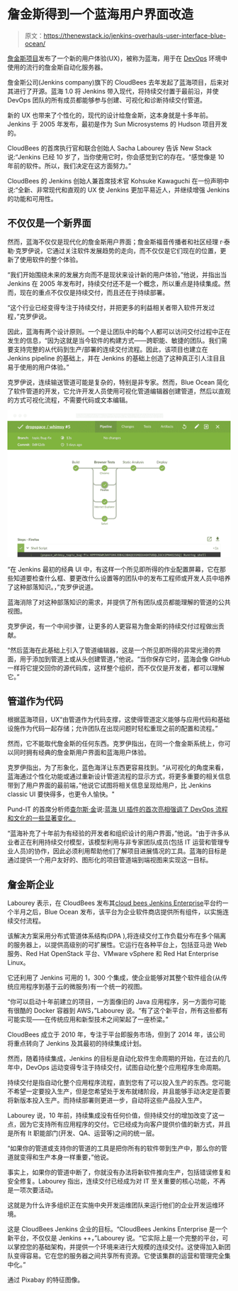 # 詹金斯得到一个蓝海用户界面改造

> 原文：<https://thenewstack.io/jenkins-overhauls-user-interface-blue-ocean/>

[](https://jenkins.io/)[詹金斯项目](https://jenkins.io/)发布了一个新的用户体验(UX)，被称为蓝海，用于在 [DevOps](/category/devops/) 环境中使用的流行的詹金斯自动化服务器。

詹金斯公司(Jenkins company)旗下的 CloudBees 去年发起了蓝海项目，后来对其进行了开源。蓝海 1.0 将 Jenkins 带入现代，将持续交付置于最前沿，并使 DevOps 团队的所有成员都能够参与创建、可视化和诊断持续交付管道。

新的 UX 也带来了个性化的，现代的设计给詹金斯，这本身就是十多年前。Jenkins 于 2005 年发布，最初是作为 Sun Microsystems 的 Hudson 项目开发的。

CloudBees 的首席执行官和联合创始人 Sacha Labourey 告诉 New Stack 说:“Jenkins 已经 10 岁了，当你使用它时，你会感觉到它的存在。“感觉像是 10 年前的软件。所以，我们决定在这方面努力。”

CloudBees 的 Jenkins 创始人兼首席技术官 Kohsuke Kawaguchi 在一份声明中说:“全新、非常现代和直观的 UX 使 Jenkins 更加平易近人，并继续增强 Jenkins 的功能和可用性。

## 不仅仅是一个新界面

然而，蓝海不仅仅是现代化的詹金斯用户界面；詹金斯福音传播者和社区经理 r·泰勒·克罗伊说，它通过关注软件发展趋势的走向，而不仅仅是它们现在的位置，更新了使用软件的整个体验。

“我们开始围绕未来的发展方向而不是现状来设计新的用户体验，”他说，并指出当 Jenkins 在 2005 年发布时，持续交付还不是一个概念，所以重点是持续集成。然而，现在的重点不仅仅是持续交付，而且还在于持续部署。

“这个行业已经变得专注于持续交付，并把更多的利益相关者带入软件开发过程，”克罗伊说。

因此，蓝海有两个设计原则。一个是让团队中的每个人都可以访问交付过程中正在发生的信息，“因为这就是当今软件的构建方式——跨职能、敏捷的团队。我们需要支持完整的从代码到生产/部署的连续交付流程。因此，该项目也建立在 Jenkins pipeline 的基础上，并在 Jenkins 的基础上创造了这种真正引人注目且易于使用的用户体验。”

克罗伊说，连续输送管道可能是复杂的，特别是非专家。然而，Blue Ocean 简化了软件管道的开发，它允许开发人员使用可视化管道编辑器创建管道，然后以直观的方式可视化流程，不需要代码或文本编辑。

[![](img/793c7fd9aa1eb6d7847b89321a19b876.png)](https://jenkins.io/doc/book/blueocean/)

“在 Jenkins 最初的经典 UI 中，有这样一个所见即所得的作业配置屏幕，它在那些知道要检查什么框、要更改什么设置等的团队中的发布工程师或开发人员中培养了这种部落知识。，”克罗伊说道。

蓝海消除了对这种部落知识的需求，并提供了所有团队成员都能理解的管道的公共视图。

克罗伊说，有一个中间步骤，让更多的人更容易为詹金斯的持续交付过程做出贡献。

“然后蓝海在此基础上引入了管道编辑器，这是一个所见即所得的非常光滑的界面，用于添加到管道上或从头创建管道，”他说。“当你保存它时，蓝海会像 GitHub 一样将它提交回你的源代码库，这样整个组织，而不仅仅是开发者，都可以理解它。”

## 管道作为代码

根据蓝海项目，UX“由管道作为代码支撑，这使得管道定义能够与应用代码和基础设施作为代码一起存储；允许团队在出现问题时轻松重现之前的配置和流程。”

然而，它不能取代詹金斯的任何东西。克罗伊指出，在同一个詹金斯系统上，你可以同时拥有经典的詹金斯用户界面和蓝海用户体验。

克罗伊指出，为了形象化，蓝色海洋让东西更容易找到。“从可视化的角度来看，蓝海通过个性化功能或通过重新设计管道流程的显示方式，将更多重要的相关信息带到了用户界面的最前端，”他说它试图将相关信息呈现给用户，比 Jenkins classic UI 要快得多，也更令人愉快。"

Pund-IT 的首席分析师[查尔斯·金](https://twitter.com/pund_it)说:[蓝海 UI 插件的首次亮相强调了 DevOps 流程和文化的一些显著变化。](http://www.pund-it.com/)

“蓝海补充了十年前为有经验的开发者和组织设计的用户界面，”他说。“由于许多从业者正在利用持续交付模型，该模型利用与非专家团队成员(包括 IT 运营和管理专业人员)的协作，因此必须利用帮助他们了解项目进展情况的工具。蓝海的目标是通过提供一个用户友好的、图形化的项目管道端到端视图来实现这一目标。

## 詹金斯企业

Labourey 表示，在 CloudBees 发布其[cloud bees Jenkins Enterprise](https://www.cloudbees.com/products/cloudbees-jenkins-enterprise)平台约一个半月之后，Blue Ocean 发布，该平台为企业软件商店提供所有组件，以实施连续交付流程。

该解决方案采用分布式管道体系结构(DPA ),将连续交付工作负载分布在多个隔离的服务器上，以提供高级别的可扩展性。它运行在各种平台上，包括亚马逊 Web 服务、Red Hat OpenStack 平台、VMware vSphere 和 Red Hat Enterprise Linux。

它还利用了 Jenkins 可用的 1，300 个集成，使企业能够对其整个软件组合(从传统应用程序到基于云的微服务)有一个统一的视图。

“你可以启动十年前建立的项目，一方面像旧的 Java 应用程序，另一方面你可能有很酷的 Docker 容器到 AWS，”Labourey 说。“有了这个新平台，所有这些都有可能实现——在传统应用和新型技术之间架起了一座桥梁。”

CloudBees 成立于 2010 年，专注于平台即服务市场，但到了 2014 年，该公司将重点转向了 Jenkins 及其最初的持续集成计划。

然而，随着持续集成，Jenkins 的目标是自动化软件生命周期的开始，在过去的几年中，DevOps 运动变得专注于持续交付，试图自动化整个应用程序生命周期。

持续交付是指自动化整个应用程序流程，直到您有了可以投入生产的东西。您可能不希望一定要投入生产，但是您希望处于发布就绪阶段，并且能够手动决定是否要将新版本投入生产。而持续部署则更进一步，自动将这些产品投入生产。

Labourey 说，10 年前，持续集成没有任何价值，但持续交付的增加改变了这一点，因为它支持所有应用程序的交付。它已经成为向客户提供价值的新方式，并且是所有 It 职能部门(开发、QA、运营等)之间的统一层。

“如果你的管道或支持你的管道的工具是把你所有的软件带到生产中，那么你的管道就变得和生产本身一样重要，”他说。

事实上，如果你的管道中断了，你就没有办法将新软件推向生产，包括错误修复和安全修复。Labourey 指出，连续交付已经成为对 IT 至关重要的核心功能，不再是一项次要活动。

这就是为什么许多组织正在实施中央开发运维团队来运行他们的企业开发运维环境。

这是 CloudBees Jenkins 企业的目标。“CloudBees Jenkins Enterprise 是一个新平台，不仅仅是 Jenkins ++，”Labourey 说。“它实际上是一个完整的平台，可以掌控您的基础架构，并提供一个环境来进行大规模的连续交付。这使得加入新团队变得容易。它在您的服务器之间共享所有资源。它使该集群的运营和管理完全集中化。”

通过 Pixabay 的特征图像。

<svg xmlns:xlink="http://www.w3.org/1999/xlink" viewBox="0 0 68 31" version="1.1"><title>Group</title> <desc>Created with Sketch.</desc></svg>